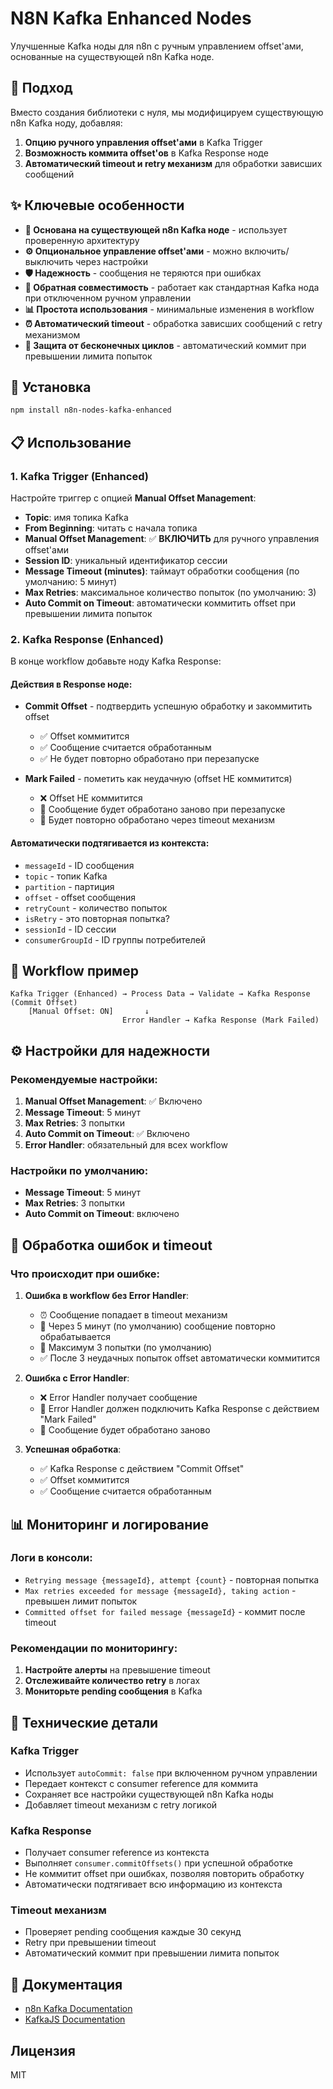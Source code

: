 # N8N Kafka Enhanced Nodes

Улучшенные Kafka ноды для n8n с ручным управлением offset'ами, основанные на существующей n8n Kafka ноде.

## 🎯 Подход

Вместо создания библиотеки с нуля, мы модифицируем существующую n8n Kafka ноду, добавляя:

1. **Опцию ручного управления offset'ами** в Kafka Trigger
2. **Возможность коммита offset'ов** в Kafka Response ноде
3. **Автоматический timeout и retry механизм** для обработки зависших сообщений

## ✨ Ключевые особенности

- **🔧 Основана на существующей n8n Kafka ноде** - использует проверенную архитектуру
- **⚙️ Опциональное управление offset'ами** - можно включить/выключить через настройки
- **🛡️ Надежность** - сообщения не теряются при ошибках
- **🔄 Обратная совместимость** - работает как стандартная Kafka нода при отключенном ручном управлении
- **📊 Простота использования** - минимальные изменения в workflow
- **⏰ Автоматический timeout** - обработка зависших сообщений с retry механизмом
- **🚨 Защита от бесконечных циклов** - автоматический коммит при превышении лимита попыток

## 🚀 Установка

```bash
npm install n8n-nodes-kafka-enhanced
```

## 📋 Использование

### 1. Kafka Trigger (Enhanced)

Настройте триггер с опцией **Manual Offset Management**:

- **Topic**: имя топика Kafka
- **From Beginning**: читать с начала топика
- **Manual Offset Management**: ✅ **ВКЛЮЧИТЬ** для ручного управления offset'ами
- **Session ID**: уникальный идентификатор сессии
- **Message Timeout (minutes)**: таймаут обработки сообщения (по умолчанию: 5 минут)
- **Max Retries**: максимальное количество попыток (по умолчанию: 3)
- **Auto Commit on Timeout**: автоматически коммитить offset при превышении лимита попыток

### 2. Kafka Response (Enhanced)

В конце workflow добавьте ноду Kafka Response:

#### Действия в Response ноде:

- **Commit Offset** - подтвердить успешную обработку и закоммитить offset
  - ✅ Offset коммитится
  - ✅ Сообщение считается обработанным
  - ✅ Не будет повторно обработано при перезапуске

- **Mark Failed** - пометить как неудачную (offset НЕ коммитится)
  - ❌ Offset НЕ коммитится
  - 🔄 Сообщение будет обработано заново при перезапуске
  - 🔄 Будет повторно обработано через timeout механизм

#### Автоматически подтягивается из контекста:
- `messageId` - ID сообщения
- `topic` - топик Kafka
- `partition` - партиция
- `offset` - offset сообщения
- `retryCount` - количество попыток
- `isRetry` - это повторная попытка?
- `sessionId` - ID сессии
- `consumerGroupId` - ID группы потребителей

## 🔄 Workflow пример

```
Kafka Trigger (Enhanced) → Process Data → Validate → Kafka Response (Commit Offset)
    [Manual Offset: ON]       ↓
                         Error Handler → Kafka Response (Mark Failed)
```

## ⚙️ Настройки для надежности

### Рекомендуемые настройки:

1. **Manual Offset Management**: ✅ Включено
2. **Message Timeout**: 5 минут
3. **Max Retries**: 3 попытки
4. **Auto Commit on Timeout**: ✅ Включено
5. **Error Handler**: обязательный для всех workflow

### Настройки по умолчанию:

- **Message Timeout**: 5 минут
- **Max Retries**: 3 попытки
- **Auto Commit on Timeout**: включено

## 🚨 Обработка ошибок и timeout

### Что происходит при ошибке:

1. **Ошибка в workflow без Error Handler**:
   - ⏰ Сообщение попадает в timeout механизм
   - 🔄 Через 5 минут (по умолчанию) сообщение повторно обрабатывается
   - 🔄 Максимум 3 попытки (по умолчанию)
   - ✅ После 3 неудачных попыток offset автоматически коммитится

2. **Ошибка с Error Handler**:
   - ❌ Error Handler получает сообщение
   - 🎯 Error Handler должен подключить Kafka Response с действием "Mark Failed"
   - 🔄 Сообщение будет обработано заново

3. **Успешная обработка**:
   - ✅ Kafka Response с действием "Commit Offset"
   - ✅ Offset коммитится
   - ✅ Сообщение считается обработанным

## 📊 Мониторинг и логирование

### Логи в консоли:

- `Retrying message {messageId}, attempt {count}` - повторная попытка
- `Max retries exceeded for message {messageId}, taking action` - превышен лимит попыток
- `Committed offset for failed message {messageId}` - коммит после timeout

### Рекомендации по мониторингу:

1. **Настройте алерты** на превышение timeout
2. **Отслеживайте количество retry** в логах
3. **Мониторьте pending сообщения** в Kafka

## 🔧 Технические детали

### Kafka Trigger
- Использует `autoCommit: false` при включенном ручном управлении
- Передает контекст с consumer reference для коммита
- Сохраняет все настройки существующей n8n Kafka ноды
- Добавляет timeout механизм с retry логикой

### Kafka Response
- Получает consumer reference из контекста
- Выполняет `consumer.commitOffsets()` при успешной обработке
- Не коммитит offset при ошибках, позволяя повторить обработку
- Автоматически подтягивает всю информацию из контекста

### Timeout механизм
- Проверяет pending сообщения каждые 30 секунд
- Retry при превышении timeout
- Автоматический коммит при превышении лимита попыток

## 📖 Документация

- [n8n Kafka Documentation](https://docs.n8n.io/integrations/builtin/app-nodes/n8n-nodes-base.kafka/)
- [KafkaJS Documentation](https://kafka.js.org/)

## Лицензия

MIT